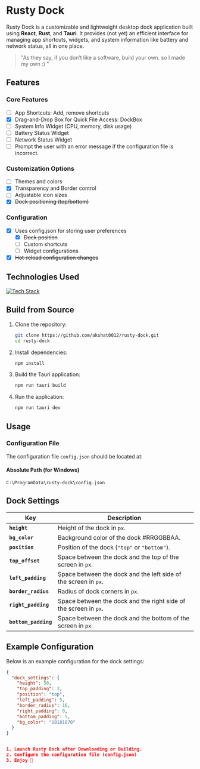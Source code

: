# Rusty Dock
Rusty Dock is a customizable and lightweight desktop dock application built using **React**, **Rust**, and **Tauri**. It provides (not yet) an efficient interface for managing app shortcuts, widgets, and system information like battery and network status, all in one place.

> "As they say, if you don’t like a software, build your own. so I made my own :) "

## Features
### Core Features
- [ ] App Shortcuts: Add, remove shortcuts
- [x] Drag-and-Drop Box for Quick File Access: DockBox 
- [ ] System Info Widget (CPU, memory, disk usage)
- [ ] Battery Status Widget
- [ ] Network Status Widget
- [ ] Prompt the user with an error message if the configuration file is incorrect.

### Customization Options
- [ ] Themes and colors
- [x] Transparency and Border control
- [ ] Adjustable icon sizes
- [x] ~~Dock positioning (top/bottom)~~

### Configuration
- [x] Uses config.json for storing user preferences
   - [x] ~~Dock position~~
   - [ ] Custom shortcuts
   - [ ] Widget configurations
- [x] ~~Hot-reload configuration changes~~

## Technologies Used
[![Tech Stack](https://skillicons.dev/icons?i=rust,react,tailwind,tauri)](https://v2.tauri.app/)

## Build from Source

1. Clone the repository:
   ```bash
   git clone https://github.com/akshat0012/rusty-dock.git
   cd rusty-dock
   ```

2. Install dependencies:
   ```bash
   npm install
   ```

3. Build the Tauri application:
   ```bash
   npm run tauri build
   ```

4. Run the application:
   ```bash
   npm run tauri dev
   ```

## Usage

### Configuration File

The configuration file `config.json` should be located at:

#### Absolute Path (for Windows)
`C:\ProgramData\rusty-dock\config.json`

## Dock Settings

| **Key**           | **Description**                                |
|--------------------|-----------------------------------------------|
| **`height`**       | Height of the dock in `px`.                  |
| **`bg_color`**     | Background color of the dock #RRGGBBAA.       |
| **`position`**     | Position of the dock (`"top"` or `"bottom"`). |
| **`top_offset`**   | Space between the dock and the top of the screen in `px`. |
| **`left_padding`**  | Space between the dock and the left side of the screen in `px`. |
| **`border_radius`** | Radius of dock corners in `px`.             |
| **`right_padding`** | Space between the dock and the right side of the screen in `px`. |
| **`bottom_padding`**| Space between the dock and the bottom of the screen in `px`. |


## Example Configuration

Below is an example configuration for the dock settings:

```json
{
  "dock_settings": {
    "height": 50,
    "top_padding": 3,
    "position": "top",
    "left_padding": 5,
    "border_radius": 16,
    "right_padding": 0,
    "bottom_padding": 5,
    "bg_color": "18181870"
  }
}


1. Launch Rusty Dock after Downloading or Building.
2. Configure the configuration file (config.json)
3. Enjoy 🎉
